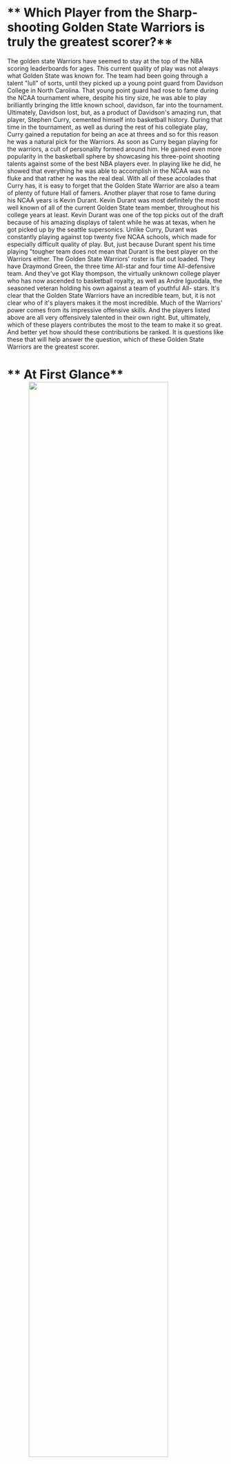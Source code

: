 \*\* Which Player from the Sharp-shooting Golden State Warriors is truly the greatest scorer?\*\*
=================================================================================================

The golden state Warriors have seemed to stay at the top of the NBA
scoring leaderboards for ages. This current quality of play was not
always what Golden State was known for. The team had been going through
a talent "lull" of sorts, until they picked up a young point guard from
Davidson College in North Carolina. That young point guard had rose to
fame during the NCAA tournament where, despite his tiny size, he was
able to play brilliantly bringing the little known school, davidson, far
into the tournament. Ultimately, Davidson lost, but, as a product of
Davidson's amazing run, that player, Stephen Curry, cemented himself
into basketball history. During that time in the tournament, as well as
during the rest of his collegiate play, Curry gained a reputation for
being an ace at threes and so for this reason he was a natural pick for
the Warriors. As soon as Curry began playing for the warriors, a cult of
personality formed around him. He gained even more popularity in the
basketball sphere by showcasing his three-point shooting talents against
some of the best NBA players ever. In playing like he did, he showed
that everything he was able to accomplish in the NCAA was no fluke and
that rather he was the real deal. With all of these accolades that Curry
has, it is easy to forget that the Golden State Warrior are also a team
of plenty of future Hall of famers. Another player that rose to fame
during his NCAA years is Kevin Durant. Kevin Durant was most definitely
the most well known of all of the current Golden State team member,
throughout his college years at least. Kevin Durant was one of the top
picks out of the draft because of his amazing displays of talent while
he was at texas, when he got picked up by the seattle supersonics.
Unlike Curry, Durant was constantly playing against top twenty five NCAA
schools, which made for especially difficult quality of play. But, just
because Durant spent his time playing "tougher team does not mean that
Durant is the best player on the Warriors either. The Golden State
Warriors' roster is flat out loaded. They have Draymond Green, the three
time All-star and four time All-defensive team. And they've got Klay
thompson, the virtually unknown college player who has now ascended to
basketball royalty, as well as Andre Iguodala, the seasoned veteran
holding his own against a team of youthful All- stars. It's clear that
the Golden State Warriors have an incredible team, but, it is not clear
who of it's players makes it the most incredible. Much of the Warriors'
power comes from its impressive offensive skills. And the players listed
above are all very offensively talented in their own right. But,
ultimately, which of these players contributes the most to the team to
make it so great. And better yet how should these contributions be
ranked. It is questions like these that will help answer the question,
which of these Golden State Warriors are the greatest scorer.

\*\* At First Glance\*\* <img src="C:/Users/colin/Desktop/poo.png" width="80%" style="display: block; margin: auto;" />
=======================================================================================================================

Looking at this set of shot charts, it is easy to tell that some player
are more willing to take shots than others are. Clearly, Stephen Curry,
unsurprisingly, is the most willing shooter. What is impressive about
Curry's chart, is that for someone that is seen as an "outside the arc"
kind of scorer, he has a lot of takes (including a fair amount of makes)
inside the arc; even inside the key. But, even in true Curry fashion,
his short chart still displays that he has the tendency to take far off
shots. His chart shows he's dynamic, but can still let his quick
shooting mentality get the best of him. Klay's chart shows that he
definitely takes far less shots than does Curry, but, much like Curry's
chart, Klay's shows that he also tends to take a lot of three pointers.
Another thing that is different about Klay's is that his shot attempts
are definitely more evenly dispersed than Curry's. For someone who is
seen as a three point shooter, Klay also displays, through his shooting
trends, that he shoots all over the place, possibly indicating the
ability to recognize an open shot.
